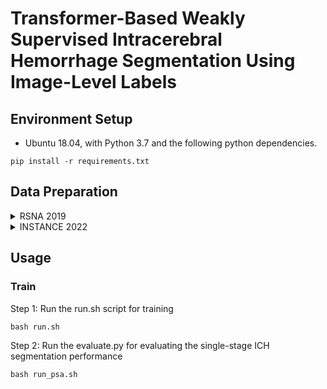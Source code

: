 # Transformer-Based Weakly Supervised Intracerebral Hemorrhage Segmentation Using Image-Level Labels

## Environment Setup
- Ubuntu 18.04, with Python 3.7 and the following python dependencies.
```
pip install -r requirements.txt
```
## Data Preparation 
<details>
<summary>
RSNA 2019
</summary>
  
- Make your data directory like this below
  ``` bash
  Datasets/
  └── rsna
      ├── ID_225701d63.png
      ├── ...
  ```

  </details>

  <details>
  <summary>
  INSTANCE 2022
  </summary>
  
  - Make your data directory like this below
  ``` bash
    Datasets/
    └── instance
        ├── 001_slice_0.h5
        ├── 001_slice_1.h5
        ├── ...
  ```

  </details>

## Usage

### Train
Step 1: Run the run.sh script for training
```
bash run.sh
```
Step 2: Run the evaluate.py for evaluating the single-stage ICH segmentation performance
```
bash run_psa.sh
```
